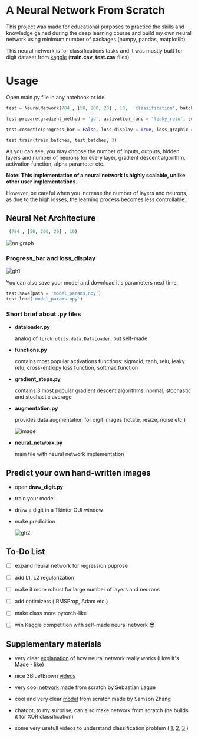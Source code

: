 
# A Neural Network From Scratch
This project was made for educational purposes to practice the skills and knowledge gained during the deep learning course and build my own neural network using minimum number of packages (numpy, pandas, matplotlib).

This neural network is for classifications tasks and it was mostly built for digit dataset from [kaggle](https://www.kaggle.com/competitions/digit-recognizer/overview) (**train.csv**, **test.csv** files).

# Usage
Open main.py file in any notebook or ide. 

``` python
test = NeuralNetwork(784 , [50, 200, 20] , 10,  'classification', batches = True)

test.prepare(gradient_method = 'gd', activation_func = 'leaky_relu', seed = None, alpha = 0.01, loss_function = 'cross_entropy_loss', val_metric = 'accuracy',  optimizer = 'accelerated_momentum', momentum = 0.9)

test.cosmetic(progress_bar = False, loss_display = True, loss_graphic = False,  iterations = 100)

test.train(train_batches, test_batches, 3)
```

As you can see, you may choose the number of inputs, outputs, hidden layers and number of neurons for every layer, gradient descent algorithm, activation function, alpha parameter etc.

**Note: This implementation of a neural network is highly scalable, unlike other user implementations.**

However, be careful when you increase the number of layers and neurons, as due to the high losses, the learning process becomes less controllable.

## Neural Net Architecture
```python
 (784 , [50, 200, 20] , 10)
 ```
 ![nn graph](https://github.com/TimaGitHub/NeuralNetwork-from-Scratch/assets/70072941/1b1e2350-11f0-4103-b2a6-95a6348320f9)

 ### Progress_bar and loss_display
 ![gh1](https://github.com/TimaGitHub/NeuralNetwork-from-Scratch/assets/70072941/d4484b22-655b-437a-a53f-897ebad3b8f2)

 You can also save your model and download it's parameters next time.
 ```python
 test.save(path = 'model_params.npy')
test.load('model_params.npy')
 ```

 ### Short brief about .py files
 - **dataloader.py**
 
    analog of ```torch.utils.data.DataLoader```, but self-made

- **functions.py**
 
   contains most popular activations functions: sigmoid, tanh, relu, leaky relu, cross-entropy loss function, softmax function

- **gradient_steps.py**

    contains 3 most popular gradient descent algorithms: normal, stochastic and stochastic average

- **augmentation.py**

    provides data augmentation for digit images (rotate, resize, noise etc.)

    ![image](https://i.stack.imgur.com/EaKBb.png)

- **neural_network.py**

    main file with neural network implementation


## Predict your own hand-written images

- open **draw_digit.py**
- train your model
- draw a digit in a Tkinter GUI window
- make predicition
  
  ![gh2](https://github.com/TimaGitHub/NeuralNetwork-from-Scratch/assets/70072941/606d6c19-da9c-41bf-9647-3eea56f27295)



## To-Do List
- [ ] expand neural network for regression puprose
- [ ] add L1, L2 regularization
- [ ] make it more robust for large number of layers and neurons
- [ ] add optimizers ( RMSProp, Adam etc.)
- [ ] make class more pytorch-like
- [ ] win Kaggle competition with self-made neural network :sunglasses:


## Supplementary materials

- very clear [explanation](https://colab.research.google.com/drive/1I-yxouAvKTOifFVfuaDYIS2x8LNiMQN4?usp=sharing#scrollTo=OQ7yPMeZjd9K) of how neural network really works (How It's Made - like)
- nice 3Blue1Brown [videos](https://youtube.com/playlist?list=PLZHQObOWTQDNU6R1_67000Dx_ZCJB-3pi&si=vZ3tJjTqXa9iSfBE)
- very cool [network](https://www.youtube.com/watch?v=hfMk-kjRv4c&t=2708s&pp=ygUYbmV1cmFsIG5ldHdvcmsgc2VsZiBtYWRl) made from scratch by Sebastian Lague

- cool and very clear [model](https://youtu.be/w8yWXqWQYmU?si=p1C-AUBRy7XWIQoM) from scratch made by Samson Zhang

- chatgpt, to my surprise, can also make network from scratch (he builds it for XOR classification)
- some very usefull videos to understand classification problem ( [1](https://youtu.be/hkj3OoSWQGo?si=M0RA1rXhU4f0Ae8p), [2](https://youtu.be/ftddLO6KvSo?si=gwSjI3bCOl3KNH_z), [3](https://youtu.be/U3PPDmc15Bc?si=cXjbROcGL6VCApij) )
